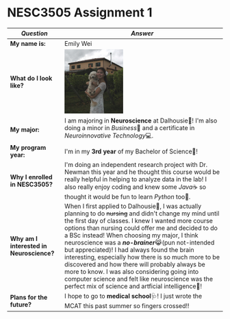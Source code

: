 # NESC3505 Assignment 1

| ***Question*** | ***Answer*** |
| ----------- | ----------- |
| **My name is:** | Emily Wei |
| **What do I look like?** |<img src="assignment 1.jpg" alt="emily" height="150" /> |
| **My major:** | I am majoring in **Neuroscience** at Dalhousie🧠! I'm also doing a minor in *Business*👔 and a certificate in *Neuroinnovative Technology*💻.|
| **My program year:** | I'm in my **3rd year** of my Bachelor of Science🧪! |
| **Why I enrolled in NESC3505?** | I'm doing an independent research project with Dr. Newman this year and he thought this course would be really helpful in helping to analyze data in the lab! I also really enjoy coding and knew some *Java*☕ so thought it would be fun to learn *Python* too🐍. |
| **Why am I interested in Neuroscience?** | When I first applied to Dalhousie🐯, I was actually planning to do ~~nursing~~ and didn't change my mind until the first day of classes. I knew I wanted more course options than nursing could offer me and decided to do a BSc instead! When choosing my major, I think neuroscience was a ***no-brainer***😹(pun not-intended but appreciated)! I had always found the brain interesting, especially how there is so much more to be discovered and how there will probably always be more to know. I was also considering going into computer science and felt like neuroscience was the perfect mix of science and artficial intelligence🦿! |
| **Plans for the future?** | I hope to go to **medical school**🩺! I just wrote the MCAT this past summer so fingers crossed!! |

<!--
**EmilyWeiDan/EmilyWeiDan** is a ✨ _special_ ✨ repository because its `README.md` (this file) appears on your GitHub profile.
